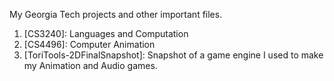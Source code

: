 My Georgia Tech projects and other important files.

1. [CS3240]: Languages and Computation
2. [CS4496]: Computer Animation
3. [ToriTools-2DFinalSnapshot]: Snapshot of a game engine I used to make my Animation and Audio games.
